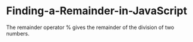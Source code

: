 # Finding-a-Remainder-in-JavaScript

The remainder operator % gives the remainder of the division of two numbers.

